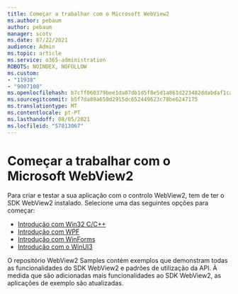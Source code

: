 ```yaml
---
title: Começar a trabalhar com o Microsoft WebView2
ms.author: pebaum
author: pebaum
manager: scotv
ms.date: 07/22/2021
audience: Admin
ms.topic: article
ms.service: o365-administration
ROBOTS: NOINDEX, NOFOLLOW
ms.custom:
- "11938"
- "9007100"
ms.openlocfilehash: b7cff060379bee1da07db1d5f8e5d1a861d223482ddabdaf1ca086d1a9be67f4
ms.sourcegitcommit: b5f7da89a650d2915dc652449623c78be6247175
ms.translationtype: MT
ms.contentlocale: pt-PT
ms.lasthandoff: 08/05/2021
ms.locfileid: "57813067"
---
```

# <a name="get-started-with-microsoft-webview2"></a>Começar a trabalhar com o Microsoft WebView2

Para criar e testar a sua aplicação com o controlo WebView2, tem de ter o SDK WebView2 instalado. Selecione uma das seguintes opções para começar:

- [Introdução com Win32 C/C++](/microsoft-edge/webview2/get-started/win32)
- [Introdução com WPF](/microsoft-edge/webview2/get-started/wpf)
- [Introdução com WinForms](/microsoft-edge/webview2/get-started/winforms)
- [Introdução com o WinUI3](/microsoft-edge/webview2/get-started/winui)

O repositório WebView2 Samples contém exemplos que demonstram todas as funcionalidades do SDK WebView2 e padrões de utilização da API. À medida que são adicionadas mais funcionalidades ao SDK WebView2, as aplicações de exemplo são atualizadas.

